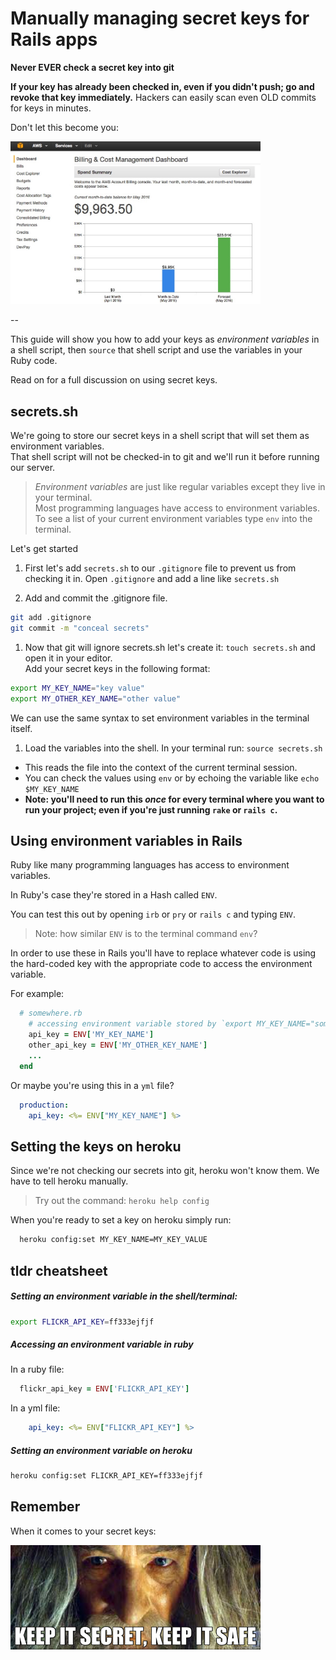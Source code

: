 # Manually managing secret keys for Rails apps

**Never EVER check a secret key into git**

**If your key has already been checked in, even if you didn't push; go and revoke that key immediately.**
Hackers can easily scan even OLD commits for keys in minutes.

Don't let this become you:

<img src="assets/AWS_bill_cropped.jpg" style="max-width: 400px">

--

This guide will show you how to add your keys as _environment variables_ in a shell script, then `source` that shell script and use the variables in your Ruby code.

Read on for a full discussion on using secret keys.


## secrets.sh

We're going to store our secret keys in a shell script that will set them as environment variables.  
That shell script will not be checked-in to git and we'll run it before running our server.

> _Environment variables_ are just like regular variables except they live in your terminal.  
> Most programming languages have access to environment variables.  To see a list of your current environment variables type `env` into the terminal.

Let's get started

1. First let's add `secrets.sh` to our `.gitignore` file to prevent us from checking it in.
  Open `.gitignore` and add a line like `secrets.sh`

1. Add and commit the .gitignore file.

  ```sh
  git add .gitignore
  git commit -m "conceal secrets"
  ```
  
1. Now that git will ignore secrets.sh let's create it: `touch secrets.sh` and open it in your editor.  
   Add your secret keys in the following format:

  ```sh
  export MY_KEY_NAME="key value"
  export MY_OTHER_KEY_NAME="other value"
  ```
  
  We can use the same syntax to set environment variables in the terminal itself.


1. Load the variables into the shell.
  In your terminal run: `source secrets.sh`
  * This reads the file into the context of the current terminal session.  
  * You can check the values using `env` or by echoing the variable like `echo $MY_KEY_NAME`
  * **Note: you'll need to run this _once_ for every terminal where you want to run your project; even if you're just running `rake` or `rails c`.**


## Using environment variables in Rails
  
Ruby like many programming languages has access to environment variables.  

In Ruby's case they're stored in a Hash called `ENV`.

You can test this out by opening `irb` or `pry` or `rails c` and typing `ENV`.  

> Note: how similar `ENV` is to the terminal command `env`?

In order to use these in Rails you'll have to replace whatever code is using the hard-coded key with the appropriate code to access the environment variable.

For example:

```rb
  # somewhere.rb
    # accessing environment variable stored by `export MY_KEY_NAME="something"`
    api_key = ENV['MY_KEY_NAME']
    other_api_key = ENV['MY_OTHER_KEY_NAME']
    ...
  end
```

Or maybe you're using this in a `yml` file?

```yml
  production: 
    api_key: <%= ENV["MY_KEY_NAME"] %>
```

## Setting the keys on heroku

Since we're not checking our secrets into git, heroku won't know them.  We have to tell heroku manually.

> Try out the command: `heroku help config`

When you're ready to set a key on heroku simply run:

```bash
  heroku config:set MY_KEY_NAME=MY_KEY_VALUE
```


## tldr cheatsheet

##### Setting an environment variable in the shell/terminal:

```sh
export FLICKR_API_KEY=ff333ejfjf
```

##### Accessing an environment variable in ruby

In a ruby file:

```rb
  flickr_api_key = ENV['FLICKR_API_KEY']
```

In a yml file:

```yml
    api_key: <%= ENV["FLICKR_API_KEY"] %>
```

##### Setting an environment variable on heroku

```sh
heroku config:set FLICKR_API_KEY=ff333ejfjf
```


## Remember

When it comes to your secret keys: 

<img src="assets/keep_it_secret.jpg" style="max-width: 400px">
